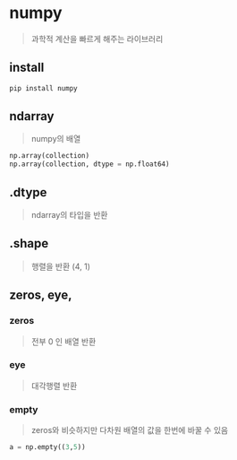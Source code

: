 # numpy

> 과학적 계산을 빠르게 해주는 라이브러리

## install

```sh
pip install numpy
```

## ndarray

> numpy의 배열

```py
np.array(collection)
np.array(collection, dtype = np.float64)
```

## .dtype

> ndarray의 타입을 반환

## .shape

> 행렬을 반환 (4, 1)

## zeros, eye,

### zeros

> 전부 0 인 배열 반환

### eye

> 대각행렬 반환

### empty

> zeros와 비슷하지만 다차원 배열의 값을 한번에 바꿀 수 있음

```py
a = np.empty((3,5))
```
